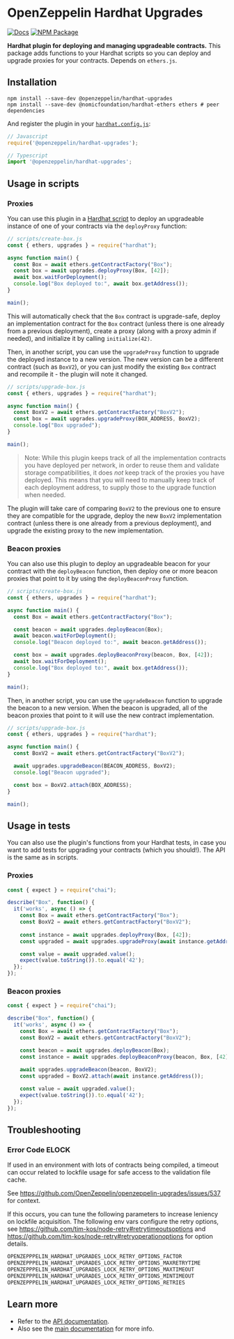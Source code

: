 # OpenZeppelin Hardhat Upgrades

[![Docs](https://img.shields.io/badge/docs-%F0%9F%93%84-blue)](https://docs.openzeppelin.com/upgrades-plugins/hardhat-upgrades)
[![NPM Package](https://img.shields.io/npm/v/@openzeppelin/hardhat-upgrades.svg)](https://www.npmjs.org/package/@openzeppelin/hardhat-upgrades)

**Hardhat plugin for deploying and managing upgradeable contracts.** This package adds functions to your Hardhat scripts so you can deploy and upgrade proxies for your contracts. Depends on `ethers.js`.

## Installation

```
npm install --save-dev @openzeppelin/hardhat-upgrades
npm install --save-dev @nomicfoundation/hardhat-ethers ethers # peer dependencies
```

And register the plugin in your [`hardhat.config.js`](https://hardhat.org/config/):

```js
// Javascript
require('@openzeppelin/hardhat-upgrades');

// Typescript
import '@openzeppelin/hardhat-upgrades';
```

## Usage in scripts

### Proxies

You can use this plugin in a [Hardhat script](https://hardhat.org/guides/scripts.html) to deploy an upgradeable instance of one of your contracts via the `deployProxy` function:

```js
// scripts/create-box.js
const { ethers, upgrades } = require("hardhat");

async function main() {
  const Box = await ethers.getContractFactory("Box");
  const box = await upgrades.deployProxy(Box, [42]);
  await box.waitForDeployment();
  console.log("Box deployed to:", await box.getAddress());
}

main();
```

This will automatically check that the `Box` contract is upgrade-safe, deploy an implementation contract for the `Box` contract (unless there is one already from a previous deployment), create a proxy (along with a proxy admin if needed), and initialize it by calling `initialize(42)`.

Then, in another script, you can use the `upgradeProxy` function to upgrade the deployed instance to a new version. The new version can be a different contract (such as `BoxV2`), or you can just modify the existing `Box` contract and recompile it - the plugin will note it changed.

```js
// scripts/upgrade-box.js
const { ethers, upgrades } = require("hardhat");

async function main() {
  const BoxV2 = await ethers.getContractFactory("BoxV2");
  const box = await upgrades.upgradeProxy(BOX_ADDRESS, BoxV2);
  console.log("Box upgraded");
}

main();
```

> Note: While this plugin keeps track of all the implementation contracts you have deployed per network, in order to reuse them and validate storage compatibilities, it does _not_ keep track of the proxies you have deployed. This means that you will need to manually keep track of each deployment address, to supply those to the upgrade function when needed.

The plugin will take care of comparing `BoxV2` to the previous one to ensure they are compatible for the upgrade, deploy the new `BoxV2` implementation contract (unless there is one already from a previous deployment), and upgrade the existing proxy to the new implementation.

### Beacon proxies

You can also use this plugin to deploy an upgradeable beacon for your contract with the `deployBeacon` function, then deploy one or more beacon proxies that point to it by using the `deployBeaconProxy` function.

```js
// scripts/create-box.js
const { ethers, upgrades } = require("hardhat");

async function main() {
  const Box = await ethers.getContractFactory("Box");

  const beacon = await upgrades.deployBeacon(Box);
  await beacon.waitForDeployment();
  console.log("Beacon deployed to:", await beacon.getAddress());

  const box = await upgrades.deployBeaconProxy(beacon, Box, [42]);
  await box.waitForDeployment();
  console.log("Box deployed to:", await box.getAddress());
}

main();
```

Then, in another script, you can use the `upgradeBeacon` function to upgrade the beacon to a new version. When the beacon is upgraded, all of the beacon proxies that point to it will use the new contract implementation.

```js
// scripts/upgrade-box.js
const { ethers, upgrades } = require("hardhat");

async function main() {
  const BoxV2 = await ethers.getContractFactory("BoxV2");

  await upgrades.upgradeBeacon(BEACON_ADDRESS, BoxV2);
  console.log("Beacon upgraded");

  const box = BoxV2.attach(BOX_ADDRESS);
}

main();
```

## Usage in tests

You can also use the plugin's functions from your Hardhat tests, in case you want to add tests for upgrading your contracts (which you should!). The API is the same as in scripts.

### Proxies

```js
const { expect } = require("chai");

describe("Box", function() {
  it('works', async () => {
    const Box = await ethers.getContractFactory("Box");
    const BoxV2 = await ethers.getContractFactory("BoxV2");
  
    const instance = await upgrades.deployProxy(Box, [42]);
    const upgraded = await upgrades.upgradeProxy(await instance.getAddress(), BoxV2);

    const value = await upgraded.value();
    expect(value.toString()).to.equal('42');
  });
});
```

### Beacon proxies

```js
const { expect } = require("chai");

describe("Box", function() {
  it('works', async () => {
    const Box = await ethers.getContractFactory("Box");
    const BoxV2 = await ethers.getContractFactory("BoxV2");

    const beacon = await upgrades.deployBeacon(Box);
    const instance = await upgrades.deployBeaconProxy(beacon, Box, [42]);
    
    await upgrades.upgradeBeacon(beacon, BoxV2);
    const upgraded = BoxV2.attach(await instance.getAddress());

    const value = await upgraded.value();
    expect(value.toString()).to.equal('42');
  });
});
```
## Troubleshooting

### Error Code ELOCK
If used in an environment with lots of contracts being compiled, a timeout can occur related to lockfile usage for safe access to the validation file cache. 

See https://github.com/OpenZeppelin/openzeppelin-upgrades/issues/537 for context.

If this occurs, you can tune the following parameters to increase leniency on lockfile acquisition.
The following env vars configure the retry options, see https://github.com/tim-kos/node-retry#retrytimeoutsoptions and https://github.com/tim-kos/node-retry#retryoperationoptions for option details.

```sh
OPENZEPPPELIN_HARDHAT_UPGRADES_LOCK_RETRY_OPTIONS_FACTOR
OPENZEPPPELIN_HARDHAT_UPGRADES_LOCK_RETRY_OPTIONS_MAXRETRYTIME
OPENZEPPPELIN_HARDHAT_UPGRADES_LOCK_RETRY_OPTIONS_MAXTIMEOUT
OPENZEPPPELIN_HARDHAT_UPGRADES_LOCK_RETRY_OPTIONS_MINTIMEOUT
OPENZEPPPELIN_HARDHAT_UPGRADES_LOCK_RETRY_OPTIONS_RETRIES
```

## Learn more
* Refer to the [API documentation](https://docs.openzeppelin.com/upgrades-plugins/api-hardhat-upgrades).
* Also see the [main documentation](https://docs.openzeppelin.com/upgrades-plugins) for more info.
